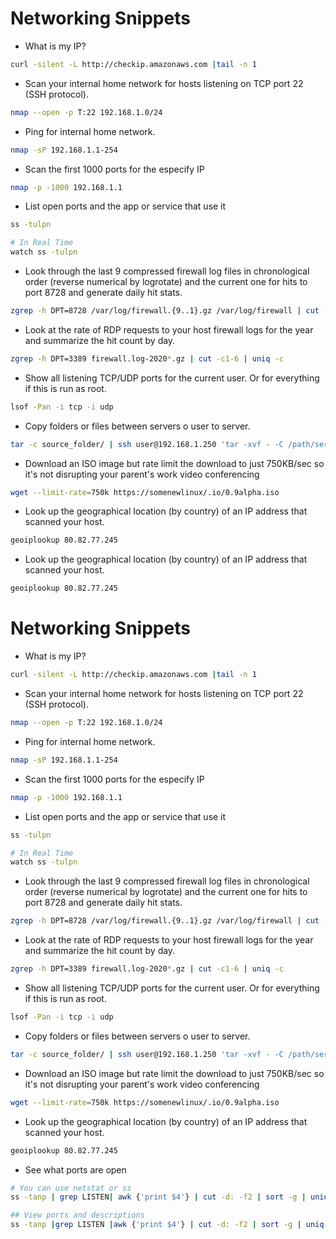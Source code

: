# Networking Snippets

+ What is my IP?
```bash
curl -silent -L http://checkip.amazonaws.com |tail -n 1
```

+ Scan your internal home network for hosts listening on TCP port 22 (SSH protocol).
```bash
nmap --open -p T:22 192.168.1.0/24 
```

+ Ping for internal home network.
```bash
nmap -sP 192.168.1.1-254
```

+ Scan the first 1000 ports for the especify IP
```bash
nmap -p -1000 192.168.1.1
```

+ List open ports and the app or service that use it
```bash
ss -tulpn

# In Real Time
watch ss -tulpn
```


+ Look through the last 9 compressed firewall log files in chronological order (reverse numerical by logrotate) and the current one for hits to port 8728 and generate daily hit stats.
```bash
zgrep -h DPT=8728 /var/log/firewall.{9..1}.gz /var/log/firewall | cut -c1-10 | uniq -c
```

+ Look at the rate of RDP requests to your host firewall logs for the year and summarize the hit count by day.
```bash
zgrep -h DPT=3389 firewall.log-2020*.gz | cut -c1-6 | uniq -c
```

+ Show all listening TCP/UDP ports for the current user. Or for everything if this is run as root.
```bash
lsof -Pan -i tcp -i udp 
```

+ Copy folders or files between servers o user to server.
```bash
tar -c source_folder/ | ssh user@192.168.1.250 'tar -xvf - -C /path/server/folder/'
```

+ Download an ISO image but rate limit the download to just 750KB/sec so it's not disrupting your parent's work video conferencing
```bash
wget --limit-rate=750k https://somenewlinux/.io/0.9alpha.iso
```

+ Look up the geographical location (by country) of an IP address that scanned your host.
```bash
geoiplookup 80.82.77.245 
```

+ Look up the geographical location (by country) of an IP address that scanned your host.
```bash
geoiplookup 80.82.77.245 
```
# Networking Snippets

+ What is my IP?
```bash
curl -silent -L http://checkip.amazonaws.com |tail -n 1
```

+ Scan your internal home network for hosts listening on TCP port 22 (SSH protocol).
```bash
nmap --open -p T:22 192.168.1.0/24 
```

+ Ping for internal home network.
```bash
nmap -sP 192.168.1.1-254
```

+ Scan the first 1000 ports for the especify IP
```bash
nmap -p -1000 192.168.1.1
```

+ List open ports and the app or service that use it
```bash
ss -tulpn

# In Real Time
watch ss -tulpn
```


+ Look through the last 9 compressed firewall log files in chronological order (reverse numerical by logrotate) and the current one for hits to port 8728 and generate daily hit stats.
```bash
zgrep -h DPT=8728 /var/log/firewall.{9..1}.gz /var/log/firewall | cut -c1-10 | uniq -c
```

+ Look at the rate of RDP requests to your host firewall logs for the year and summarize the hit count by day.
```bash
zgrep -h DPT=3389 firewall.log-2020*.gz | cut -c1-6 | uniq -c
```

+ Show all listening TCP/UDP ports for the current user. Or for everything if this is run as root.
```bash
lsof -Pan -i tcp -i udp 
```

+ Copy folders or files between servers o user to server.
```bash
tar -c source_folder/ | ssh user@192.168.1.250 'tar -xvf - -C /path/server/folder/'
```

+ Download an ISO image but rate limit the download to just 750KB/sec so it's not disrupting your parent's work video conferencing
```bash
wget --limit-rate=750k https://somenewlinux/.io/0.9alpha.iso
```

+ Look up the geographical location (by country) of an IP address that scanned your host.
```bash
geoiplookup 80.82.77.245 
```

+ See what ports are open
```bash
# You can use netstat or ss
ss -tanp | grep LISTEN| awk {'print $4'} | cut -d: -f2 | sort -g | uniq |sed 1d

## View ports and descriptions
ss -tanp |grep LISTEN |awk {'print $4'} | cut -d: -f2 | sort -g | uniq | sed 1d | awk '{print "cat /etc/services | grep "," \42 \42"$1"/"}' > output.sh ; bash output.sh
```
